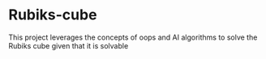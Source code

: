# Rubiks-cube
This project leverages the concepts of oops and AI algorithms to solve the Rubiks cube given that it is solvable
